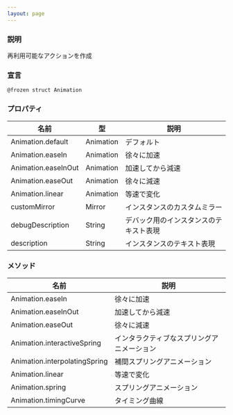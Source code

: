 ```yaml
---
layout: page
---
```


### 説明

再利用可能なアクションを作成

### 宣言

    @frozen struct Animation

### プロパティ

| 名前                  | 型         | 説明                  |
| ------------------- | --------- | ------------------- |
| Animation.default   | Animation | デフォルト               |
| Animation.easeIn    | Animation | 徐々に加速               |
| Animation.easeInOut | Animation | 加速してから減速            |
| Animation.easeOut   | Animation | 徐々に減速               |
| Animation.linear    | Animation | 等速で変化               |
| customMirror        | Mirror    | インスタンスのカスタムミラー      |
| debugDescription    | String    | デバック用のインスタンスのテキスト表現 |
| description         | String    | インスタンスのテキスト表現       |

### メソッド

| 名前                            | 説明                    |
| ----------------------------- | --------------------- |
| Animation.easeIn              | 徐々に加速                 |
| Animation.easeInOut           | 加速してから減速              |
| Animation.easeOut             | 徐々に減速                 |
| Animation.interactiveSpring   | インタラクティブなスプリングアニメーション |
| Animation.interpolatingSpring | 補間スプリングアニメーション        |
| Animation.linear              | 等速で変化                 |
| Animation.spring              | スプリングアニメーション          |
| Animation.timingCurve         | タイミング曲線               |
